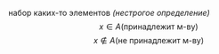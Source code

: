 набор каких-то элементов *(нестрогое определение)*
$$x \in A \text{(принадлежит м-ву)}$$$$x \notin A \text{(не принадлежит м-ву)}$$